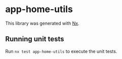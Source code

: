 # app-home-utils

This library was generated with [Nx](https://nx.dev).

## Running unit tests

Run `nx test app-home-utils` to execute the unit tests.
